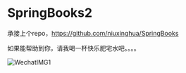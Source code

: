 # SpringBooks2
承接上个repo，https://github.com/niuxinghua/SpringBooks

如果能帮助到你，请我喝一杯快乐肥宅水吧。。。。

![WechatIMG1](https://github.com/niuxinghua/SpringBooks/blob/master/WechatIMG1.jpeg?raw=true)